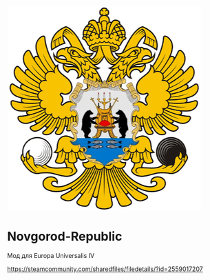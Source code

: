 ![Alt-текст](https://github.com/nikminer/Novgorod-Republic/blob/master/thumbnail.png?raw=true "logo")
# Novgorod-Republic

Мод для Europa Universalis IV

https://steamcommunity.com/sharedfiles/filedetails/?id=2559017207
